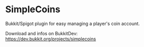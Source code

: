 # SimpleCoins

Bukkit/Spigot plugin for easy managing a player's coin account.

Download and infos on BukkitDev:
https://dev.bukkit.org/projects/simplecoins
